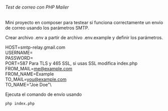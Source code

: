 ###### Test de correo con PHP Mailer

Mini proyecto en composer para testear si funciona correctamente un envío de correo usando los parámetros SMTP.

Crear archivo .env a partir de archivo .env.example y definir los parámetros.

HOST=smtp-relay.gmail.com\
USERNAME=\
PASSWORD=\
PORT=587 Para TLS y 465 SSL, si usas SSL modifica index.php\
FROM_MAIL=me@example.com\
FROM_NAME=Example\
TO_MAIL=you@example.com\
TO_NAME="Joe Doe"\

Ejecuta el comando de envío usando

`php index.php`